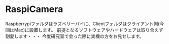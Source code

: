 # RaspiCamera
Raspberrypiファルダはラズベリーパイに、Clientフォルダはクライアント側(今回はMac)に設置します。
前提となるソフトウェアやハードウェアは取り合えず割愛します・・・
今度研究室で会った際に実機の方をお見せします。
